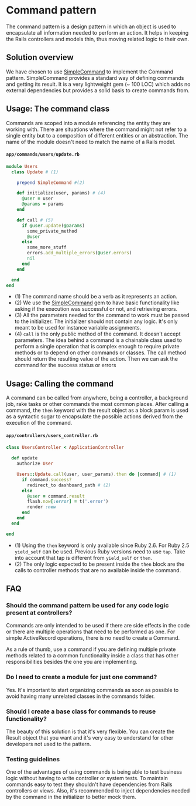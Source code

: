 # Command pattern

The command pattern is a design pattern in which an object is used to encapsulate all information needed to perform an action.
It helps in keeping the Rails controllers and models thin, thus moving related logic to their own.

## Solution overview

We have chosen to use [SimpleCommand](https://github.com/nebulab/simple_command) to implement the Command pattern. SimpleCommand provides a standard way of defining commands and getting its result. It is a very lightweight gem (~ 100 LOC) which adds no external dependencies but provides a solid basis to create commands from.

## Usage: The command class

Commands are scoped into a module referencing the entity they are working with. There are situations where the command might
not refer to a single entity but to a composition of different entities or an abstraction.
The name of the module doesn't need to match the name of a Rails model.

#### `app/commands/users/update.rb`

```ruby
module Users
  class Update # (1)

    prepend SimpleCommand #(2)

    def initialize(user, params) # (4)
      @user = user
      @params = params
    end

    def call # (5)
      if @user.update(@params)
        some_private_method
        @user
      else
        some_more_stuff
        errors.add_multiple_errors(@user.errors)
        nil
      end
    end

  end
end


```

- (1) The command name should be a verb as it represents an action.
- (2) We use the [SimpleCommand](https://github.com/nebulab/simple_command) gem to have basic functionality like asking if the execution was successful or not, and retrieving errors.
- (3) All the parameters needed for the command to work must be passed to the initializer. The initializer should not contain any logic. It's only meant to be used for instance variable assignments.
- (4) `call` is the only public method of the command. It doesn't accept parameters. The idea behind a command is a chainable class used to perform a single operation that is complex enough to require private methods or to depend on other commands or classes. The call method should return the resulting value of the action. Then we can ask the command for the success status or errors

## Usage: Calling the command

A command can be called from anywhere, being a controller, a background job, rake tasks or other commands the most common places.
After calling a command, the `then` keyword with the result object as a block param is used as a syntactic sugar to
encapsulate the possible actions derived from the execution of the command.

#### `app/controllers/users_controller.rb`

```ruby
class UsersController < ApplicationController

  def update
    authorize User

    Users::Update.call(user, user_params).then do |command| # (1)
      if command.success?
        redirect_to dashboard_path # (2)
      else
        @user = command.result
        flash.now[:error] = t('.error')
        render :new
      end
    end
  end

end

```

- (1) Using the `then` keyword is only available since Ruby 2.6. For Ruby 2.5 `yield_self` can be used. Previous Ruby versions need to use `tap`. Take into account that tap is different from `yield_self` or `then`.
- (2) The only logic expected to be present inside the `then` block are the calls to controller methods that are no available inside the command.

## FAQ

### Should the command pattern be used for any code logic present at controllers?

Commands are only intended to be used if there are side effects in the code or there are multiple operations that need to be performed as one.
For simple ActiveRecord operations, there is no need to create a Command.

As a rule of thumb, use a command if you are defining multiple private methods related to a common functionality inside a class that has other responsibilities besides the one you are implementing.

### Do I need to create a module for just one command?

Yes. It's important to start organizing commands as soon as possible to avoid having many unrelated classes in the commands folder.

### Should I create a base class for commands to reuse functionality?

The beauty of this solution is that it's very flexible. You can create the Result object that you want and it's very easy to understand
for other developers not used to the pattern.

### Testing guidelines

One of the advantages of using commands is being able to test business logic without having to write controller or system tests.
To maintain commands easy to test they shouldn't have dependencies from Rails controllers or views. Also, it's recommended to inject dependencies needed by the command in the initializer to better mock them.
